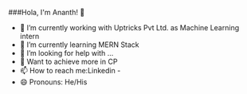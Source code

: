###Hola, I'm Ananth! 👋


- 🔭 I’m currently working with Uptricks Pvt Ltd. as Machine Learning intern
- 🌱 I’m currently learning MERN Stack
- 🤔 I’m looking for help with ...
- 💬 Want to achieve more in CP
- 📫 How to reach me:Linkedin - 
- 😄 Pronouns: He/His


